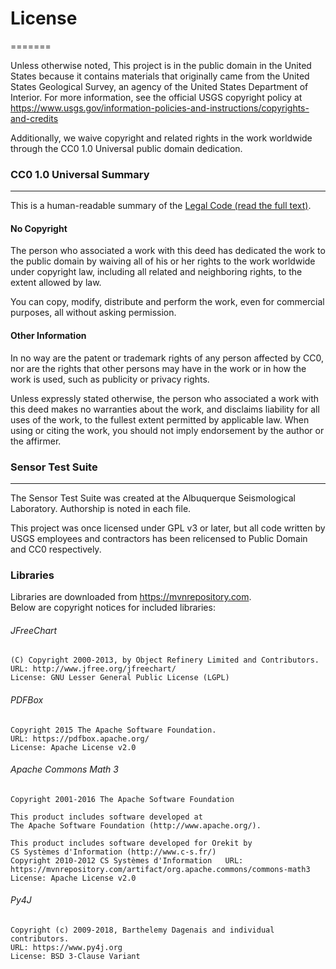 # License
=======

Unless otherwise noted, This project is in the public domain in the United
States because it contains materials that originally came from the United
States Geological Survey, an agency of the United States Department of
Interior. For more information, see the official USGS copyright policy at
https://www.usgs.gov/information-policies-and-instructions/copyrights-and-credits

Additionally, we waive copyright and related rights in the work
worldwide through the CC0 1.0 Universal public domain dedication.


### CC0 1.0 Universal Summary
-------------------------

This is a human-readable summary of the
[Legal Code (read the full text)][1].


#### No Copyright

The person who associated a work with this deed has dedicated the work to
the public domain by waiving all of his or her rights to the work worldwide
under copyright law, including all related and neighboring rights, to the
extent allowed by law.

You can copy, modify, distribute and perform the work, even for commercial
purposes, all without asking permission.


#### Other Information

In no way are the patent or trademark rights of any person affected by CC0,
nor are the rights that other persons may have in the work or in how the
work is used, such as publicity or privacy rights.

Unless expressly stated otherwise, the person who associated a work with
this deed makes no warranties about the work, and disclaims liability for
all uses of the work, to the fullest extent permitted by applicable law.
When using or citing the work, you should not imply endorsement by the
author or the affirmer.



[1]: https://creativecommons.org/publicdomain/zero/1.0/legalcode


### Sensor Test Suite
-------------------------


The Sensor Test Suite was created at the Albuquerque Seismological Laboratory. 
Authorship is noted in each file.  

This project was once licensed under GPL v3 or later, but all code written by USGS employees and 
contractors has been relicensed to Public Domain and CC0 respectively.  
	

### Libraries
  Libraries are downloaded from https://mvnrepository.com.  
	Below are copyright notices for included libraries:  

###### JFreeChart
	(C) Copyright 2000-2013, by Object Refinery Limited and Contributors.   
	URL: http://www.jfree.org/jfreechart/  
	License: GNU Lesser General Public License (LGPL) 

###### PDFBox
	Copyright 2015 The Apache Software Foundation.  
	URL: https://pdfbox.apache.org/  
	License: Apache License v2.0  

###### Apache Commons Math 3
	Copyright 2001-2016 The Apache Software Foundation
	
	This product includes software developed at
	The Apache Software Foundation (http://www.apache.org/).
	
	This product includes software developed for Orekit by
	CS Systèmes d'Information (http://www.c-s.fr/)  
	Copyright 2010-2012 CS Systèmes d'Information	URL: https://mvnrepository.com/artifact/org.apache.commons/commons-math3  
	License: Apache License v2.0  

###### Py4J
	Copyright (c) 2009-2018, Barthelemy Dagenais and individual contributors.
	URL: https://www.py4j.org
	License: BSD 3-Clause Variant
